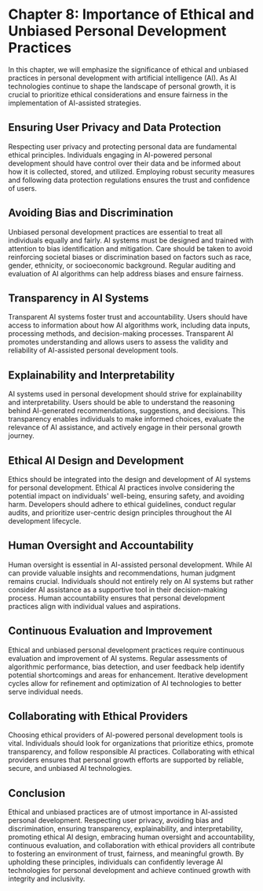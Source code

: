 Chapter 8: Importance of Ethical and Unbiased Personal Development Practices
============================================================================

In this chapter, we will emphasize the significance of ethical and unbiased practices in personal development with artificial intelligence (AI). As AI technologies continue to shape the landscape of personal growth, it is crucial to prioritize ethical considerations and ensure fairness in the implementation of AI-assisted strategies.

Ensuring User Privacy and Data Protection
-----------------------------------------

Respecting user privacy and protecting personal data are fundamental ethical principles. Individuals engaging in AI-powered personal development should have control over their data and be informed about how it is collected, stored, and utilized. Employing robust security measures and following data protection regulations ensures the trust and confidence of users.

Avoiding Bias and Discrimination
--------------------------------

Unbiased personal development practices are essential to treat all individuals equally and fairly. AI systems must be designed and trained with attention to bias identification and mitigation. Care should be taken to avoid reinforcing societal biases or discrimination based on factors such as race, gender, ethnicity, or socioeconomic background. Regular auditing and evaluation of AI algorithms can help address biases and ensure fairness.

Transparency in AI Systems
--------------------------

Transparent AI systems foster trust and accountability. Users should have access to information about how AI algorithms work, including data inputs, processing methods, and decision-making processes. Transparent AI promotes understanding and allows users to assess the validity and reliability of AI-assisted personal development tools.

Explainability and Interpretability
-----------------------------------

AI systems used in personal development should strive for explainability and interpretability. Users should be able to understand the reasoning behind AI-generated recommendations, suggestions, and decisions. This transparency enables individuals to make informed choices, evaluate the relevance of AI assistance, and actively engage in their personal growth journey.

Ethical AI Design and Development
---------------------------------

Ethics should be integrated into the design and development of AI systems for personal development. Ethical AI practices involve considering the potential impact on individuals' well-being, ensuring safety, and avoiding harm. Developers should adhere to ethical guidelines, conduct regular audits, and prioritize user-centric design principles throughout the AI development lifecycle.

Human Oversight and Accountability
----------------------------------

Human oversight is essential in AI-assisted personal development. While AI can provide valuable insights and recommendations, human judgment remains crucial. Individuals should not entirely rely on AI systems but rather consider AI assistance as a supportive tool in their decision-making process. Human accountability ensures that personal development practices align with individual values and aspirations.

Continuous Evaluation and Improvement
-------------------------------------

Ethical and unbiased personal development practices require continuous evaluation and improvement of AI systems. Regular assessments of algorithmic performance, bias detection, and user feedback help identify potential shortcomings and areas for enhancement. Iterative development cycles allow for refinement and optimization of AI technologies to better serve individual needs.

Collaborating with Ethical Providers
------------------------------------

Choosing ethical providers of AI-powered personal development tools is vital. Individuals should look for organizations that prioritize ethics, promote transparency, and follow responsible AI practices. Collaborating with ethical providers ensures that personal growth efforts are supported by reliable, secure, and unbiased AI technologies.

Conclusion
----------

Ethical and unbiased practices are of utmost importance in AI-assisted personal development. Respecting user privacy, avoiding bias and discrimination, ensuring transparency, explainability, and interpretability, promoting ethical AI design, embracing human oversight and accountability, continuous evaluation, and collaboration with ethical providers all contribute to fostering an environment of trust, fairness, and meaningful growth. By upholding these principles, individuals can confidently leverage AI technologies for personal development and achieve continued growth with integrity and inclusivity.
